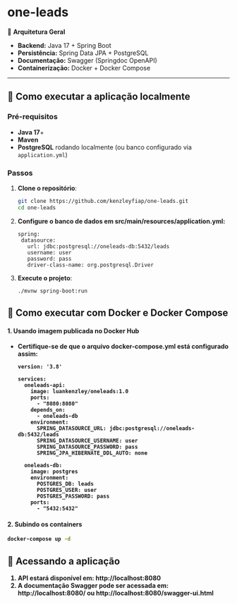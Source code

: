 # one-leads

🧱 **Arquitetura Geral**
- **Backend:** Java 17 + Spring Boot
- **Persistência:** Spring Data JPA + PostgreSQL
- **Documentação:** Swagger (Springdoc OpenAPI)
- **Containerização:** Docker + Docker Compose

---

## 🚀 Como executar a aplicação localmente

### Pré-requisitos
- **Java 17**+
- **Maven**
- **PostgreSQL** rodando localmente (ou banco configurado via `application.yml`)

### Passos
1. **Clone o repositório**:
   ```bash
   git clone https://github.com/kenzleyfiap/one-leads.git
   cd one-leads

2. **Configure o banco de dados em src/main/resources/application.yml:**
     ````
    spring:
      datasource:
        url: jdbc:postgresql://oneleads-db:5432/leads
        username: user
        password: pass
        driver-class-name: org.postgresql.Driver
    ````
3. **Execute o projeto**:
    ```bash
    ./mvnw spring-boot:run

## 🐳 Como executar com Docker e Docker Compose

#### **1. Usando imagem publicada no Docker Hub**

 * **Certifique-se de que o arquivo <b>docker-compose.yml<b> está configurado assim:**
    ````
    version: '3.8'
    
    services:
      oneleads-api:
        image: luankenzley/oneleads:1.0
        ports:
          - "8080:8080"
        depends_on:
          - oneleads-db
        environment:
          SPRING_DATASOURCE_URL: jdbc:postgresql://oneleads-db:5432/leads
          SPRING_DATASOURCE_USERNAME: user
          SPRING_DATASOURCE_PASSWORD: pass
          SPRING_JPA_HIBERNATE_DDL_AUTO: none
    
      oneleads-db:
        image: postgres
        environment:
          POSTGRES_DB: leads
          POSTGRES_USER: user
          POSTGRES_PASSWORD: pass
        ports:
          - "5432:5432"
    ````
   
#### 2. **Subindo os containers**

````bash
docker-compose up -d
````

## 📘 **Acessando a aplicação**

1. API estará disponível em: http://localhost:8080
2. A documentação Swagger pode ser acessada em: http://localhost:8080/ ou  http://localhost:8080/swagger-ui.html
